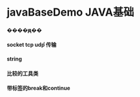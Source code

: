 # javaBaseDemo  JAVA基础
#### ����ԭ��
#### socket tcp udp ͨ传输
#### string
#### 比较的工具类
#### 带标签的break和continue
